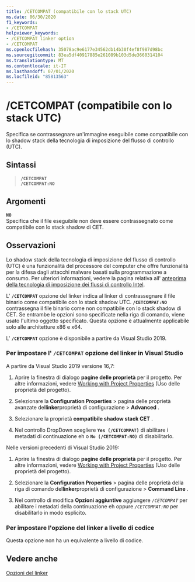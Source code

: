 ```yaml
---
title: /CETCOMPAT (compatibile con lo stack UTC)
ms.date: 06/30/2020
f1_keywords:
- /CETCOMPAT
helpviewer_keywords:
- /CETCOMPAT linker option
- /CETCOMPAT
ms.openlocfilehash: 35078ac9e6177e34562db14b30f4ef8f987d98bc
ms.sourcegitcommit: 83ea5df40917885e261089b103d5de3660314104
ms.translationtype: MT
ms.contentlocale: it-IT
ms.lasthandoff: 07/01/2020
ms.locfileid: "85813563"
---
```

# <a name="cetcompat-cet-shadow-stack-compatible"></a>/CETCOMPAT (compatibile con lo stack UTC)

Specifica se contrassegnare un'immagine eseguibile come compatibile con lo shadow stack della tecnologia di imposizione del flusso di controllo (UTC).

## <a name="syntax"></a>Sintassi

> **`/CETCOMPAT`**\
> **`/CETCOMPAT:NO`**

## <a name="arguments"></a>Argomenti

**`NO`**<br/>
Specifica che il file eseguibile non deve essere contrassegnato come compatibile con lo stack shadow di CET.

## <a name="remarks"></a>Osservazioni

Lo shadow stack della tecnologia di imposizione del flusso di controllo (UTC) è una funzionalità del processore del computer che offre funzionalità per la difesa dagli attacchi malware basati sulla programmazione a consumo. Per ulteriori informazioni, vedere la pagina relativa all' [anteprima della tecnologia di imposizione dei flussi di controllo Intel](https://software.intel.com/sites/default/files/managed/4d/2a/control-flow-enforcement-technology-preview.pdf).

L' **`/CETCOMPAT`** opzione del linker indica al linker di contrassegnare il file binario come compatibile con lo stack shadow UTC. **`/CETCOMPAT:NO`** contrassegna il file binario come non compatibile con lo stack shadow di CET. Se entrambe le opzioni sono specificate nella riga di comando, viene usato l'ultimo oggetto specificato. Questa opzione è attualmente applicabile solo alle architetture x86 e x64.

L' **`/CETCOMPAT`** opzione è disponibile a partire da Visual Studio 2019.

### <a name="to-set-the-cetcompat-linker-option-in-visual-studio"></a>Per impostare l' `/CETCOMPAT` opzione del linker in Visual Studio

A partire da Visual Studio 2019 versione 16,7:

1. Aprire la finestra di dialogo **pagine delle proprietà** per il progetto. Per altre informazioni, vedere [Working with Project Properties](../working-with-project-properties.md) (Uso delle proprietà del progetto).

1. Selezionare la **Configuration Properties**  >  pagina delle proprietà avanzate del**linker**proprietà di configurazione  >  **Advanced** .

1. Selezionare la proprietà **compatibile shadow stack CET** .

1. Nel controllo DropDown scegliere **`Yes (/CETCOMPAT)`** di abilitare i metadati di continuazione eh o **`No (/CETCOMPAT:NO)`** di disabilitarlo.

Nelle versioni precedenti di Visual Studio 2019:

1. Aprire la finestra di dialogo **pagine delle proprietà** per il progetto. Per altre informazioni, vedere [Working with Project Properties](../working-with-project-properties.md) (Uso delle proprietà del progetto).

1. Selezionare la **Configuration Properties**  >  pagina delle proprietà della riga di comando del**linker**proprietà di configurazione  >  **Command Line** .

1. Nel controllo di modifica **Opzioni aggiuntive** aggiungere *`/CETCOMPAT`* per abilitare i metadati della continuazione eh oppure *`/CETCOMPAT:NO`* per disabilitarlo in modo esplicito.

### <a name="to-set-this-linker-option-programmatically"></a>Per impostare l'opzione del linker a livello di codice

Questa opzione non ha un equivalente a livello di codice.

## <a name="see-also"></a>Vedere anche

[Opzioni del linker](linker-options.md)
